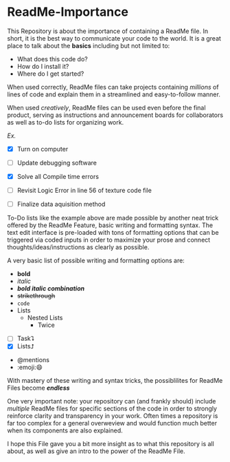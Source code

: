 # ReadMe-Importance
This Repository is about the importance of containing a ReadMe file.
In short, it is the best way to communicate your code to the world.
It is a great place to talk about the **basics** including but not limited to:
* What does this code do?
* How do I install it?
* Where do I get started?

When used correctly, ReadMe files can take projects containing *millions* of lines of code and explain them in a streamlined and easy-to-follow manner.

When used *creatively*, ReadMe files can be used even before the final product, serving as instructions and announcement boards for collaborators as well as to-do lists for organizing work.

*Ex.*
- [x] Turn on computer
- [ ] Update debugging software
- [x] Solve all Compile time errors
- [ ] Revisit Logic Error in line 56 of texture code file
- [ ] Finalize data aquisition method


To-Do lists like the example above are made possible by another neat trick offered by the ReadMe Feature, basic writing and formatting syntax. The text edit interface is pre-loaded with tons of formatting options that can be triggered via coded inputs in order to maximize your prose and connect thoughts/ideas/instructions as clearly as possible.

A very basic list of possible writing and formatting options are:

- **bold**
- *italic*
- ***bold italic combination***
- ~~strikethrough~~ 
- `code`
- Lists
  - Nested Lists
    - Twice
- [ ] Task⮧
- [x] Lists⮥
- @mentions
- :emoji::smile:

With mastery of these writing and syntax tricks, the possiblilites for ReadMe Files become ***endless***

One very important note: your repository can (and frankly should) include *multiple* ReadMe files for specific sections of the code in order to strongly reinforce clarity and transparency in your work. Often times a repository is far too complex for a general overweview and would function much better when its components are also explained.

I hope this File gave you a bit more insight as to what this repository is all about, as well as give an intro to the power of the ReadMe File.

